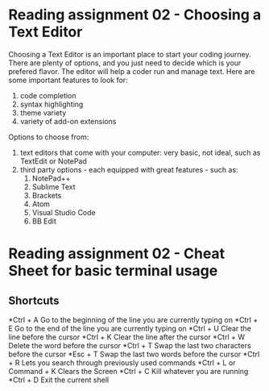 # Reading assignment 02 - Choosing a Text Editor

Choosing a Text Editor is an important place to start your coding journey.  There are plenty of options, and you just need to decide which is your prefered flavor. The editor will help a coder run and manage text.  Here are some important features to look for:
1.  code completion
2.  syntax highlighting
3.  theme variety
4.  variety of add-on extensions

Options to choose from:

1.  text editors that come with your computer:  very basic, not ideal, such as TextEdit or NotePad
2.  third party options - each equipped with great features - such as:
    1.  NotePad++
    2.  Sublime Text
    3.  Brackets
    4.  Atom
    5.  Visual Studio Code
    6.  BB Edit  


# Reading assignment 02 - Cheat Sheet for basic terminal usage

## Shortcuts

*Ctrl + A	Go to the beginning of the line you are currently typing on
*Ctrl + E	Go to the end of the line you are currently typing on
*Ctrl + U	Clear the line before the cursor
*Ctrl + K	Clear the line after the cursor
*Ctrl + W	Delete the word before the cursor
*Ctrl + T	Swap the last two characters before the cursor
*Esc + T	Swap the last two words before the cursor
*Ctrl + R	Lets you search through previously used commands
*Ctrl + L or Command + K	Clears the Screen
*Ctrl + C	Kill whatever you are running
*Ctrl + D	Exit the current shell
